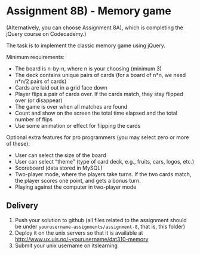Assignment 8B) - Memory game
============================

(Alternatively, you can choose Assignment 8A), which is completing the jQuery course on Codecademy.)

The task is to implement the classic memory game using jQuery. 

Minimum requirements:

  * The board is n-by-n, where n is your choosing (minimum 3)
  * The deck contains unique pairs of cards (for a board of n\*n, we need n\*n/2 pairs of cards)
  * Cards are laid out in a grid face down
  * Player flips a pair of cards over. If the cards match, they stay flipped over (or disappear)
  * The game is over when all matches are found
  * Count and show on the screen the total time elapsed and the total number of flips
  * Use some animation or effect for flipping the cards

Optional extra features for pro programmers (you may select zero or more of these):

  * User can select the size of the board
  * User can select “theme” (type of card deck, e.g., fruits, cars, logos, etc.)
  * Scoreboard (data stored in MySQL)
  * Two-player mode, where the players take turns. If the two cards match, the player scores one point, and gets a bonus turn.
  * Playing against the computer in two-player mode

Delivery
--------

  1. Push your solution to github (all files related to the assignment should be under `yourusername-assignments/assignment-8`, that is, this folder)
  2. Deploy it on the unix servers so that it is available at <http://www.ux.uis.no/~yourusername/dat310-memory>
  3. Submit your unix username on itslearning
